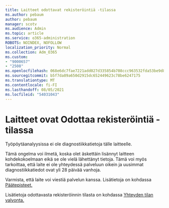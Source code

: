 ```yaml
---
title: Laitteet odottavat rekisteröintiä -tilassa
ms.author: pebaum
author: pebaum
manager: scotv
ms.audience: Admin
ms.topic: article
ms.service: o365-administration
ROBOTS: NOINDEX, NOFOLLOW
localization_priority: Normal
ms.collection: Adm_O365
ms.custom:
- "9000657"
- "2508"
ms.openlocfilehash: 068e6dc7fae7221add027d335854b708ccc963532fda53be9d8f54bc578abab6
ms.sourcegitcommit: b5f7da89a650d2915dc652449623c78be6247175
ms.translationtype: MT
ms.contentlocale: fi-FI
ms.lasthandoff: 08/05/2021
ms.locfileid: "54031043"
---
```

# <a name="devices-are-in-awaiting-enrollment-state"></a>Laitteet ovat Odottaa rekisteröintiä -tilassa

Työpöytäanalyysissa ei ole diagnostiikkatietoja tälle laitteelle. 

Tämä ongelma voi ilmetä, koska olet äskettäin lisännyt laitteen kohdekokoelmaan eikä se ole vielä lähettänyt tietoja. Tämä voi myös tarkoittaa, että laite ei ole yhteydessä palveluun oikein ja uusimmat diagnostiikkatiedot ovat yli 28 päivää vanhoja.

Varmista, että laite voi viestiä palvelun kanssa. Lisätietoja on kohdassa [Päätepisteet.](https://docs.microsoft.com/configmgr/desktop-analytics/enable-data-sharing#endpoints)

Lisätietoja odottavasta rekisteröinnin tilasta on kohdassa [Yhteyden tilan valvonta.](https://docs.microsoft.com/configmgr/desktop-analytics/monitor-connection-health#awaiting-enrollment)